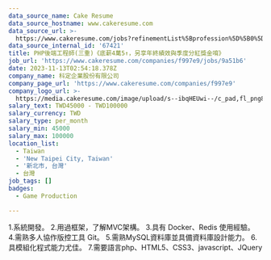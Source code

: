 ```yaml
---
data_source_name: Cake Resume
data_source_hostname: www.cakeresume.com
data_source_url: >-
  https://www.cakeresume.com/jobs?refinementList%5Bprofession%5D%5B0%5D=game-production&range%5Bsalary_range%5D%5Bmin%5D=100000
data_source_internal_id: '67421'
title: PHP後端工程師(三重)《底薪4萬5↑，另享年終績效與季度分紅獎金唷》
job_url: 'https://www.cakeresume.com/companies/f997e9/jobs/9a51b6'
date: 2023-11-13T02:54:18.378Z
company_name: 科定企業股份有限公司
company_page_url: 'https://www.cakeresume.com/companies/f997e9'
company_logo_url: >-
  https://media.cakeresume.com/image/upload/s--ibqHEUwi--/c_pad,fl_png8,h_200,w_200/v1699586195/av4xaegcxj1cb7ph13xs.png
salary_text: TWD45000 - TWD100000
salary_currency: TWD
salary_type: per_month
salary_min: 45000
salary_max: 100000
location_list:
  - Taiwan
  - 'New Taipei City, Taiwan'
  - '新北市, 台灣'
  - 台灣
job_tags: []
badges:
  - Game Production

---
```


1.系統開發。 2.用過框架，了解MVC架構。 3.具有 Docker、Redis 使用經驗。 4.需熟多人協作版控工具 Git。 5.需熟MySQL資料庫並具備資料庫設計能力。 6.具模組化程式能力尤佳。 7.需要語言php、HTML5、CSS3、javascript、JQuery